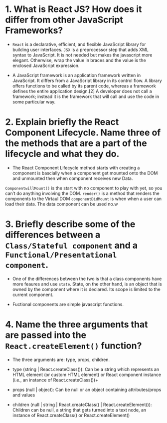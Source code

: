 # 1. What is React JS? How does it differ from other JavaScript Frameworks?

* `React` is a declarative, efficient, and flexible JavaScript library for building user interfaces. `JSX` is a preprocessor step that adds XML syntax to JavaScript. It is not needed but makes the javascript more elegant. Otherwise, wrap the value in braces and the value is the enclosed JavaScript expression.

* A JavaScript framework is an application framework written in JavaScript. It differs from a JavaScript library in its control flow. A library offers functions to be called by its parent code, whereas a framework defines the entire application design.[2] A developer does not call a framework; instead it is the framework that will call and use the code in some particular way.
# 2. Explain briefly the React Component Lifecycle. Name three of the methods that are a part of the lifecycle and what they do.

* The React Component Lifecycle method starts with creating a component is bascially when a component get mounted onto the DOM and unmounted then when component receives new Data.

`ComponentwillMount()` is the start with no component to play with yet, so you can’t do anything involving the DOM.
 `render()` is a method that renders the components to the Virtaul DOM
 `componentDidMount` is when when a user can load their data. The data component can be used no.w

 # 3. Briefly describe some of the differences between a `Class/Stateful component` and a `Functional/Presentational component`.

 * One of the differences between the two is that a class components have more feaures and use `state`.  State, on the other hand, is an object that is owned by the component where it is declared. Its scope is limited to the current component.

 * Fuctional components are simple javascript functions.

 # 4. Name the three arguments that are passed into the `React.createElement()` function?

 * The three arguments are: type, props, children.

 * type (string | React.createClass()):
Can be a string which represents an HTML element (or custom HTML element) or React component instance (i.e., an instance of React.createClass())+

* props (null | object):
Can be null or an object containing attributes/props and values

* children (null | string | React.createClass() | React.createElement()):
Children can be null, a string that gets turned into a text node, an instance of React.createClass() or React.createElement()